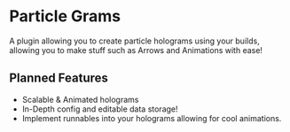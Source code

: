 # Particle Grams
A plugin allowing you to create particle holograms using your builds, allowing you to make stuff such as Arrows and Animations with ease!

## Planned Features
* Scalable & Animated holograms
* In-Depth config and editable data storage!
* Implement runnables into your holograms allowing for cool animations.

